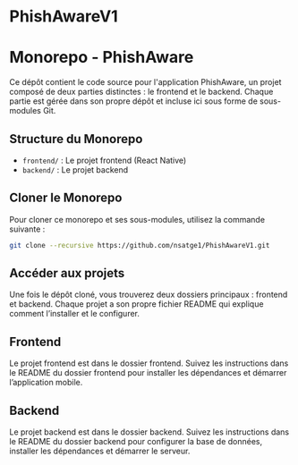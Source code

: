 # PhishAwareV1

# Monorepo - PhishAware

Ce dépôt contient le code source pour l'application PhishAware, un projet composé de deux parties distinctes : le frontend et le backend. Chaque partie est gérée dans son propre dépôt et incluse ici sous forme de sous-modules Git.

## Structure du Monorepo

- `frontend/` : Le projet frontend (React Native)
- `backend/` : Le projet backend

## Cloner le Monorepo

Pour cloner ce monorepo et ses sous-modules, utilisez la commande suivante :

```bash
git clone --recursive https://github.com/nsatge1/PhishAwareV1.git
```
## Accéder aux projets

Une fois le dépôt cloné, vous trouverez deux dossiers principaux : frontend et backend. Chaque projet a son propre fichier README qui explique comment l’installer et le configurer.

## Frontend

Le projet frontend est dans le dossier frontend. Suivez les instructions dans le README du dossier frontend pour installer les dépendances et démarrer l’application mobile.

## Backend

Le projet backend est dans le dossier backend. Suivez les instructions dans le README du dossier backend pour configurer la base de données, installer les dépendances et démarrer le serveur.
